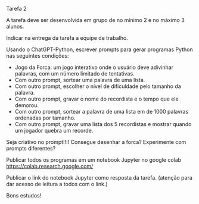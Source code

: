 Tarefa 2

A tarefa deve ser desenvolvida em grupo de no mínimo 2 e no máximo 3 alunos. 

Indicar na entrega da tarefa a equipe de trabalho. 

Usando o ChatGPT-Python, escrever prompts para gerar programas Python nas seguintes condições: 

* Jogo da Forca: um jogo interativo onde o usuário deve adivinhar palavras, com um número limitado de tentativas.   
* Com outro prompt, sortear uma palavra de uma lista. 
* Com outro prompt, escolher o nível de dificuldade pelo tamanho da palavra. 
* Com outro prompt, gravar o nome do recordista e o tempo que ele demorou.   
* Com outro prompt, sortear a palavra de uma lista em de 1000 palavras ordenadas por tamanho. 
* Com outro prompt, gravar uma lista dos 5 recordistas e mostrar quando um jogador quebra um recorde. 

Seja criativo no prompt!!!! Consegue desenhar a forca?
Experimente com prompts diferentes? 

Publicar todos os programas em um notebook Jupyter no google colab https://colab.research.google.com/ 

Publicar o link do notebook Jupyter como resposta da tarefa. (atenção para dar acesso de leitura a todos com o link.)   

Bons estudos! 

